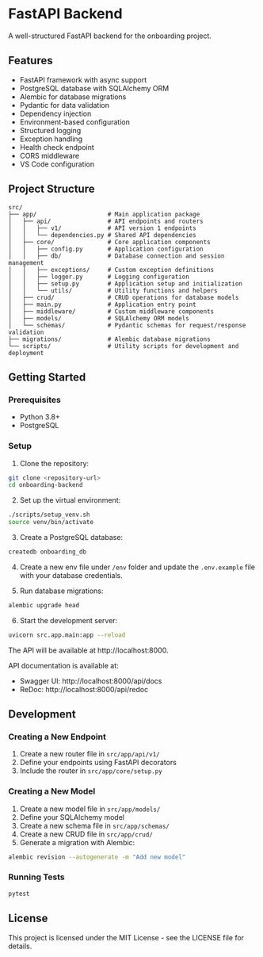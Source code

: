 # FastAPI Backend

A well-structured FastAPI backend for the onboarding project.

## Features

- FastAPI framework with async support
- PostgreSQL database with SQLAlchemy ORM
- Alembic for database migrations
- Pydantic for data validation
- Dependency injection
- Environment-based configuration
- Structured logging
- Exception handling
- Health check endpoint
- CORS middleware
- VS Code configuration

## Project Structure

```
src/
├── app/                    # Main application package
│   ├── api/                # API endpoints and routers
│   │   ├── v1/             # API version 1 endpoints
│   │   └── dependencies.py # Shared API dependencies
│   ├── core/               # Core application components
│   │   ├── config.py       # Application configuration
│   │   ├── db/             # Database connection and session management
│   │   ├── exceptions/     # Custom exception definitions
│   │   ├── logger.py       # Logging configuration
│   │   ├── setup.py        # Application setup and initialization
│   │   └── utils/          # Utility functions and helpers
│   ├── crud/               # CRUD operations for database models
│   ├── main.py             # Application entry point
│   ├── middleware/         # Custom middleware components
│   ├── models/             # SQLAlchemy ORM models
│   └── schemas/            # Pydantic schemas for request/response validation
├── migrations/             # Alembic database migrations
└── scripts/                # Utility scripts for development and deployment
```

## Getting Started

### Prerequisites

- Python 3.8+
- PostgreSQL

### Setup

1. Clone the repository:

```bash
git clone <repository-url>
cd onboarding-backend
```

2. Set up the virtual environment:

```bash
./scripts/setup_venv.sh
source venv/bin/activate
```

3. Create a PostgreSQL database:

```bash
createdb onboarding_db
```

4. Create a new env file under `/env` folder and update the `.env.example` file with your database credentials.

5. Run database migrations:

```bash
alembic upgrade head
```

6. Start the development server:

```bash
uvicorn src.app.main:app --reload
```

The API will be available at http://localhost:8000.

API documentation is available at:

- Swagger UI: http://localhost:8000/api/docs
- ReDoc: http://localhost:8000/api/redoc

## Development

### Creating a New Endpoint

1. Create a new router file in `src/app/api/v1/`
2. Define your endpoints using FastAPI decorators
3. Include the router in `src/app/core/setup.py`

### Creating a New Model

1. Create a new model file in `src/app/models/`
2. Define your SQLAlchemy model
3. Create a new schema file in `src/app/schemas/`
4. Create a new CRUD file in `src/app/crud/`
5. Generate a migration with Alembic:

```bash
alembic revision --autogenerate -m "Add new model"
```

### Running Tests

```bash
pytest
```

## License

This project is licensed under the MIT License - see the LICENSE file for details.
